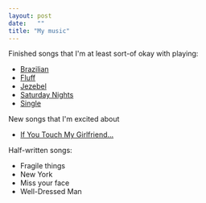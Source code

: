 ```yaml
---
layout: post
date:   ""
title: "My music"
---
```


Finished songs that I'm at least sort-of okay with playing:

- [Brazilian](/music/brazilian)
- [Fluff](/music/fluff)
- [Jezebel](/music/jezebel)
- [Saturday Nights](/music/saturday-nights)
- [Single](/music/single)

New songs that I'm excited about

- [If You Touch My Girlfriend...](/music/girlfriend)

Half-written songs:

- Fragile things
- New York
- Miss your face
- Well-Dressed Man

